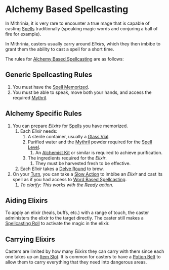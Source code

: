 # Alchemy Based Spellcasting

In Mithrinia, it is very rare to encounter a true mage that is capable of casting [Spells](../Spells.md) traditionally (speaking magic words and conjuring a ball of fire for example).

In Mithrinia, casters usually carry around *Elixirs*, which they then imbibe to grant them the ability to cast a spell for a short time.

The rules for [Alchemy Based Spellcasting](Alchemy%20Based%20Spellcasting.md) are as follows:

## Generic Spellcasting Rules

1. You must have the [Spell Memorized](../Spell%20Memorization.md).
2. You must be able to speak, move both your hands, and access the required [Mythril](../../Mythril.md).

## Alchemy Specific Rules

1. You can prepare *Elixirs* for [Spells](../Spells.md) you have memorized.
	1. Each *Elixir* needs:
		1. A sterile container, usually a [Glass Vial](../../../Items%20and%20Gear/Gear/10%20Coins/Glass%20Vial.md).
		2. Purified water and the [Mythril](../../Mythril.md) powder required for the [Spell Level](../../Spells/Spell%20Level.md).
			1. An [Alchemist Kit](../../../Items%20and%20Gear/Gear/50%20Coins/Alchemist%20Kit.md) or similar is required to achieve purification.
		3. The ingredients required for the *Elixir*.
			1. They must be harvested fresh to be effective.
	2. Each *Elixir* takes a [Delve Round](../../../Game%20Procedures/Core%20Procedures/Round.md#Delve%20Round) to brew.
2. On your [Turn](../../../Game%20Procedures/Core%20Procedures/Turn.md), you can take a [Slow Action](../../../Game%20Procedures/Core%20Procedures/Action.md#Slow%20Action) to imbibe an *Elixir* and cast its spell as if you had access to [Word Based Spellcasting](Word%20Based%20Spellcasting.md).
	1. *To clarify: This works with the [Ready](../../../Game%20Procedures/Combat/Reaction.md#Ready) action.*

## Aiding Elixirs

To apply an elixir (heals, buffs, etc.) with a range of touch, the caster administers the elixir to the target directly. The caster still makes a [Spellcasting Roll](../Spellcasting.md#The%20Spellcasting%20Roll) to activate the magic in the elixir.

## Carrying Elixirs

Casters are limited by how many *Elixirs* they can carry with them since each one takes up an [Item Slot](../../../Player%20Characters/Derived%20Statistics/Item%20Slots.md). It is common for casters to have a [Potion Belt](../../../Items%20and%20Gear/Gear/100%20Coins/Potion%20Belt.md) to allow them to carry everything that they need into dangerous areas.
